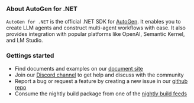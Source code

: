 ### About AutoGen for .NET
`AutoGen for .NET` is the official .NET SDK for [AutoGen](https://github.com/microsoft/autogen). It enables you to create LLM agents and construct multi-agent workflows with ease. It also provides integration with popular platforms like OpenAI, Semantic Kernel, and LM Studio.

### Gettings started
- Find documents and examples on our [document site](https://microsoft.github.io/autogen-for-net/) 
- Join our [Discord channel](https://discord.gg/pAbnFJrkgZ) to get help and discuss with the community
- Report a bug or request a feature by creating a new issue in our [github repo](https://github.com/microsoft/autogen)
- Consume the nightly build package from one of the [nightly build feeds](https://microsoft.github.io/autogen-for-net/articles/Installation.html#nighly-build)